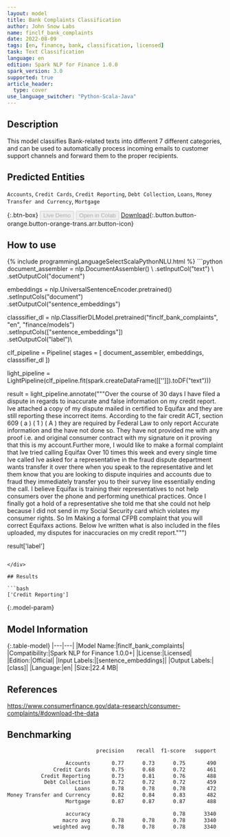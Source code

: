 ```yaml
---
layout: model
title: Bank Complaints Classification
author: John Snow Labs
name: finclf_bank_complaints
date: 2022-08-09
tags: [en, finance, bank, classification, licensed]
task: Text Classification
language: en
edition: Spark NLP for Finance 1.0.0
spark_version: 3.0
supported: true
article_header:
  type: cover
use_language_switcher: "Python-Scala-Java"
---
```


## Description

This model classifies Bank-related texts into different 7 different categories, and can be used to automatically process incoming emails to customer support channels and forward them to the proper recipients.

## Predicted Entities

`Accounts`, `Credit Cards`, `Credit Reporting`, `Debt Collection`, `Loans`, `Money Transfer and Currency`, `Mortgage`

{:.btn-box}
<button class="button button-orange" disabled>Live Demo</button>
<button class="button button-orange" disabled>Open in Colab</button>
[Download](https://s3.amazonaws.com/auxdata.johnsnowlabs.com/finance/models/finclf_bank_complaints_en_1.0.0_3.2_1660035048303.zip){:.button.button-orange.button-orange-trans.arr.button-icon}

## How to use



<div class="tabs-box" markdown="1">
{% include programmingLanguageSelectScalaPythonNLU.html %}
```python
document_assembler = nlp.DocumentAssembler() \
    .setInputCol("text") \
    .setOutputCol("document")

embeddings = nlp.UniversalSentenceEncoder.pretrained() \
      .setInputCols("document") \
      .setOutputCol("sentence_embeddings")

classsifier_dl = nlp.ClassifierDLModel.pretrained("finclf_bank_complaints", "en", "finance/models")\
      .setInputCols(["sentence_embeddings"])\
      .setOutputCol("label")\

clf_pipeline = Pipeline(
    stages = [
        document_assembler,
        embeddings,
        classsifier_dl
    ])
    
light_pipeline = LightPipeline(clf_pipeline.fit(spark.createDataFrame([['']]).toDF("text")))

result = light_pipeline.annotate("""Over the course of 30 days I have filed a dispute in regards to inaccurate and false information on my credit report. Ive attached a copy of my dispute mailed in certified to Equifax and they are still reporting these incorrect items. According to the fair credit ACT, section 609 ( a ) ( 1 ) ( A ) they are required by Federal Law to only report Accurate information and the have not done so. They have not provided me with any proof i.e. and original consumer contract with my signature on it proving that this is my account.Further more, I would like to make a formal complaint that Ive tried calling Equifax Over 10 times this week and every single time Ive called Ive asked for a representative in the fraud dispute department wants transfer it over there when you speak to the representative and let them know that you are looking to dispute inquiries and accounts due to fraud they immediately transfer you to their survey line essentially ending the call. I believe Equifax is training their representatives to not help consumers over the phone and performing unethical practices. Once I finally got a hold of a representative she told me that she could not help because I did not send in my Social Security card which violates my consumer rights. So Im Making a formal CFPB complaint that you will correct Equifaxs actions. Below Ive written what is also included in the files uploaded, my disputes for inaccuracies on my credit report.""")

result['label']
```

</div>

## Results

```bash
['Credit Reporting']
```

{:.model-param}
## Model Information

{:.table-model}
|---|---|
|Model Name:|finclf_bank_complaints|
|Compatibility:|Spark NLP for Finance 1.0.0+|
|License:|Licensed|
|Edition:|Official|
|Input Labels:|[sentence_embeddings]|
|Output Labels:|[class]|
|Language:|en|
|Size:|22.4 MB|

## References

https://www.consumerfinance.gov/data-research/consumer-complaints/#download-the-data

## Benchmarking

```bash
                             precision    recall  f1-score   support

                   Accounts       0.77      0.73      0.75       490
               Credit Cards       0.75      0.68      0.72       461
           Credit Reporting       0.73      0.81      0.76       488
            Debt Collection       0.72      0.72      0.72       459
                      Loans       0.78      0.78      0.78       472
Money Transfer and Currency       0.82      0.84      0.83       482
                   Mortgage       0.87      0.87      0.87       488

                   accuracy                           0.78      3340
                  macro avg       0.78      0.78      0.78      3340
               weighted avg       0.78      0.78      0.78      3340

```